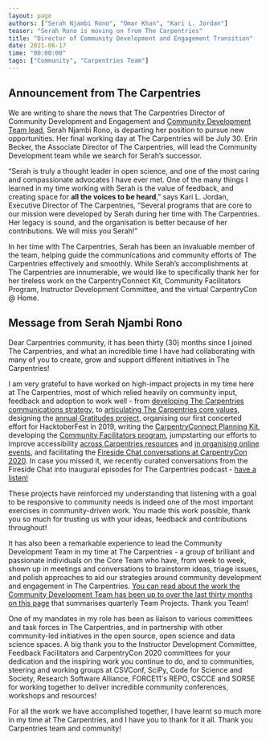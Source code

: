 ```yaml
---
layout: page
authors: ["Serah Njambi Rono", "Omar Khan", "Kari L. Jordan"]
teaser: "Serah Rono is moving on from The Carpentries"
title: "Director of Community Development and Engagement Transition"
date: 2021-06-17
time: "00:00:00"
tags: ["Community", "Carpentries Team"]
---
```


## Announcement from The Carpentries

We are writing to share the news that The Carpentries Director of Community Development and Engagement and [Community Development Team lead](https://carpentries.org/core-team-projects/#community-development-team), Serah Njambi Rono, is departing her position to pursue new opportunities. Her final working day at The Carpentries will be July 30. Erin Becker, the Associate Director of The Carpentries, will lead the Community Development team while we search for Serah’s successor.

“Serah is truly a thought leader in open science, and one of the most caring and compassionate advocates I have ever met. One of the many things I learned in my time working with Serah is the value of feedback, and creating space for **all the voices to be heard**,” says Kari L. Jordan, Executive Director of The Carpentries, ”Several programs that are core to our mission were developed by Serah during her time with The Carpentries. Her legacy is sound, and the organisation is better because of her contributions. We will miss you Serah!”

In her time with The Carpentries, Serah has been an invaluable member of the team, helping guide the communications and community efforts of The Carpentries effectively and smoothly. While Serah’s accomplishments at The Carpentries are innumerable, we would like to specifically thank her for her tireless work on the CarpentryConnect Kit, Community Facilitators Program, Instructor Development Committee, and the virtual CarpentryCon @ Home.

## Message from Serah Njambi Rono

Dear Carpentries community, it has been thirty (30) months since I joined The Carpentries, and what an incredible time I have had collaborating with many of you to create, grow and support different initiatives in The Carpentries!

I am very grateful to have worked on high-impact projects in my time here at The Carpentries, most of which relied heavily on community input, feedback and adoption to work well - from [developing The Carpentries communications strategy](https://carpentries.org/blog/2019/07/carpentries-comms-strategy/), to [articulating The Carpentries core values](https://carpentries.org/blog/2019/11/carpentries-values/), designing the [annual Gratitudes project](https://carpentries.org/blog/2019/11/carpentries-gratitudes-series/), organising our first concerted effort for HacktoberFest in 2019, writing the [CarpentryConnect Planning Kit](https://carpentries.org/blog/2020/04/carpentryconnect-planning-kit/), developing the [Community Facilitators program](https://carpentries.org/posts-by-tags/#blog-tag-community-facilitators), jumpstarting our efforts to improve accessibility [across Carpentries resources](https://carpentries.org/blog/2021/02/improving-accessibility-across-carpentries-resources/) and [in organising online events](https://carpentries.org/blog/2021/02/prioritising-accessibility-virtual-events/), and facilitating the [Fireside Chat conversations at CarpentryCon 2020](https://2020.carpentrycon.org/schedule/#session-62). In case you missed it, we recently curated conversations from the Fireside Chat into inaugural episodes for The Carpentries podcast - [have a listen!](https://carpentries.org/podcasts/)

These projects have reinforced my understanding that listening with a goal to be responsive to community needs is indeed one of the most important exercises in community-driven work. You made this work possible, thank you so much for trusting us with your ideas, feedback and contributions throughout!

It has also been a remarkable experience to lead the Community Development Team in my time at The Carpentries - a group of brilliant and passionate individuals on the Core Team who have, from week to week, shown up in meetings and conversations to brainstorm ideas, triage issues, and polish approaches to aid our strategies around community development and engagement in The Carpentries. [You can read about the work the Community Development Team has been up to over the last thirty months on this page](https://carpentries.org/core-team-projects/#community-development-team) that summarises quarterly Team Projects. Thank you Team!

One of my mandates in my role has been as liaison to various committees and task forces in The Carpentries, and in partnership with other community-led initiatives in the open source, open science and data science spaces. A big thank you to the Instructor Development Committee, Feedback Facilitators and CarpentryCon 2020 committees for your dedication and the inspiring work you continue to do, and to communities, steering and working groups at CSVConf, SciPy, Code for Science and Society, Research Software Alliance, FORCE11's REPO, CSCCE and SORSE for working together to deliver incredible community conferences, workshops and resources!

For all the work we have accomplished together, I have learnt so much more in my time at The Carpentries, and I have you to thank for it all. Thank you Carpentries team and community!

